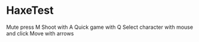    # HaxeTest

Mute press M
Shoot with A
Quick game with Q
Select character with mouse and click
Move with arrows

